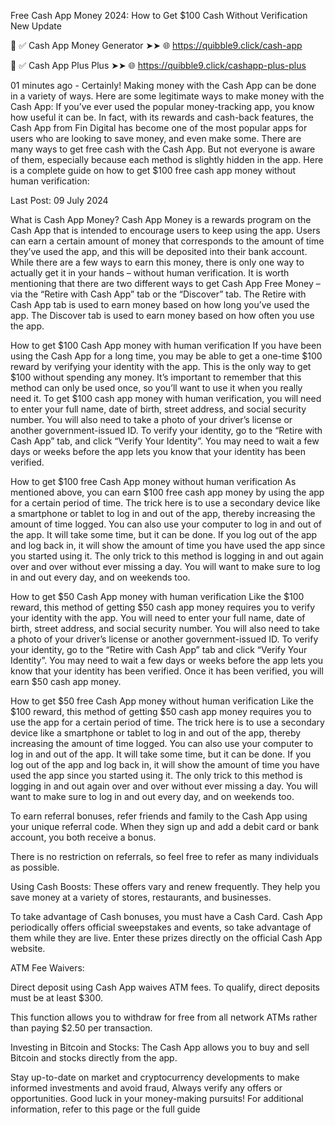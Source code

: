 Free Cash App Money 2024: How to Get $100 Cash Without Verification New Update

📌 ✅ Cash App Money Generator ➤➤ 🌐  https://quibble9.click/cash-app

📌 ✅ Cash App Plus Plus ➤➤ 🌐 https://quibble9.click/cashapp-plus-plus

01 minutes ago - Certainly! Making money with the Cash App can be done in a variety of ways. Here are some legitimate ways to make money with the Cash App: If you’ve ever used the popular money-tracking app, you know how useful it can be. In fact, with its rewards and cash-back features, the Cash App from Fin Digital has become one of the most popular apps for users who are looking to save money, and even make some. There are many ways to get free cash with the Cash App. But not everyone is aware of them, especially because each method is slightly hidden in the app. Here is a complete guide on how to get $100 free cash app money without human verification:

Last Post: 09 July 2024

What is Cash App Money?
Cash App Money is a rewards program on the Cash App that is intended to encourage users to keep using the app. Users can earn a certain amount of money that corresponds to the amount of time they’ve used the app, and this will be deposited into their bank account. While there are a few ways to earn this money, there is only one way to actually get it in your hands – without human verification. It is worth mentioning that there are two different ways to get Cash App Free Money – via the “Retire with Cash App” tab or the “Discover” tab. The Retire with Cash App tab is used to earn money based on how long you’ve used the app. The Discover tab is used to earn money based on how often you use the app.

How to get $100 Cash App money with human verification
If you have been using the Cash App for a long time, you may be able to get a one-time $100 reward by verifying your identity with the app. This is the only way to get $100 without spending any money. It’s important to remember that this method can only be used once, so you’ll want to use it when you really need it. To get $100 cash app money with human verification, you will need to enter your full name, date of birth, street address, and social security number. You will also need to take a photo of your driver’s license or another government-issued ID. To verify your identity, go to the “Retire with Cash App” tab, and click “Verify Your Identity”. You may need to wait a few days or weeks before the app lets you know that your identity has been verified.

How to get $100 free Cash App money without human verification
As mentioned above, you can earn $100 free cash app money by using the app for a certain period of time. The trick here is to use a secondary device like a smartphone or tablet to log in and out of the app, thereby increasing the amount of time logged. You can also use your computer to log in and out of the app. It will take some time, but it can be done. If you log out of the app and log back in, it will show the amount of time you have used the app since you started using it. The only trick to this method is logging in and out again over and over without ever missing a day. You will want to make sure to log in and out every day, and on weekends too.

How to get $50 Cash App money with human verification
Like the $100 reward, this method of getting $50 cash app money requires you to verify your identity with the app. You will need to enter your full name, date of birth, street address, and social security number. You will also need to take a photo of your driver’s license or another government-issued ID. To verify your identity, go to the “Retire with Cash App” tab and click “Verify Your Identity”. You may need to wait a few days or weeks before the app lets you know that your identity has been verified. Once it has been verified, you will earn $50 cash app money.

How to get $50 free Cash App money without human verification
Like the $100 reward, this method of getting $50 cash app money requires you to use the app for a certain period of time. The trick here is to use a secondary device like a smartphone or tablet to log in and out of the app, thereby increasing the amount of time logged. You can also use your computer to log in and out of the app. It will take some time, but it can be done. If you log out of the app and log back in, it will show the amount of time you have used the app since you started using it. The only trick to this method is logging in and out again over and over without ever missing a day. You will want to make sure to log in and out every day, and on weekends too.

To earn referral bonuses, refer friends and family to the Cash App using your unique referral code. When they sign up and add a debit card or bank account, you both receive a bonus.

There is no restriction on referrals, so feel free to refer as many individuals as possible.

Using Cash Boosts: These offers vary and renew frequently. They help you save money at a variety of stores, restaurants, and businesses.

To take advantage of Cash bonuses, you must have a Cash Card. Cash App periodically offers official sweepstakes and events, so take advantage of them while they are live. Enter these prizes directly on the official Cash App website.

ATM Fee Waivers:

Direct deposit using Cash App waives ATM fees. To qualify, direct deposits must be at least $300.

This function allows you to withdraw for free from all network ATMs rather than paying $2.50 per transaction.

Investing in Bitcoin and Stocks: The Cash App allows you to buy and sell Bitcoin and stocks directly from the app.

Stay up-to-date on market and cryptocurrency developments to make informed investments and avoid fraud, Always verify any offers or opportunities. Good luck in your money-making pursuits! For additional information, refer to this page or the full guide

